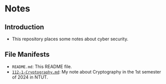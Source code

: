 # Notes

## Introduction

* This repository places some notes about cyber security.


## File Manifests

* `README.md`: This README file.
* [`112-1-Cryptography.md`](./112-1-Cryptography/112-1-Cryptography.md): My note about Cryptography in the 1st semester of 2024 in NTUT.
